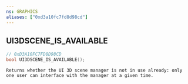 ```yaml
---
ns: GRAPHICS
aliases: ["0xd3a10fc7fd8d98cd"]
---
```

## UI3DSCENE_IS_AVAILABLE

```c
// 0xD3A10FC7FD8D98CD
bool UI3DSCENE_IS_AVAILABLE();
```

```
Returns whether the UI 3D scene manager is not in use already: only one user can interface with the manager at a given time.
```
